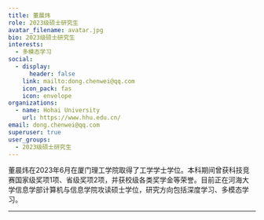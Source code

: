 ```yaml
---
title: 董晨炜
role: 2023级硕士研究生
avatar_filename: avatar.jpg
bio: 2023级硕士研究生
interests:
  - 多模态学习
social:
  - display:
      header: false
    link: mailto:dong.chenwei@qq.com
    icon_pack: fas
    icon: envelope
organizations:
  - name: Hohai University
    url: https://www.hhu.edu.cn/
email: dong.chenwei@qq.com
superuser: true
user_groups:
  - 2023级硕士研究生
---
```

董晨炜在2023年6月在厦门理工学院取得了工学学士学位。本科期间曾获科技竞赛国家级奖项1项、省级奖项2项，并获校级各类奖学金等荣誉。目前正在河海大学信息学部计算机与信息学院攻读硕士学位，研究方向包括深度学习、多模态学习。

- - -

